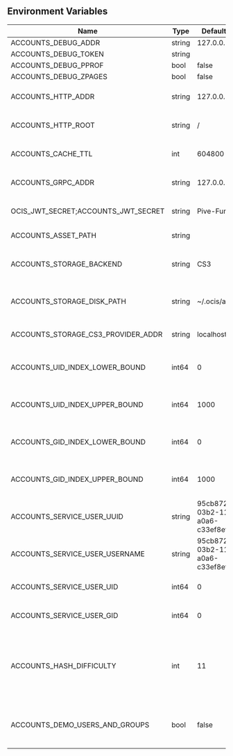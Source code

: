 ## Environment Variables

| Name | Type | Default Value | Description |
|------|------|---------------|-------------|
| ACCOUNTS_DEBUG_ADDR | string | 127.0.0.1:9182 | |
| ACCOUNTS_DEBUG_TOKEN | string |  | |
| ACCOUNTS_DEBUG_PPROF | bool | false | |
| ACCOUNTS_DEBUG_ZPAGES | bool | false | |
| ACCOUNTS_HTTP_ADDR | string | 127.0.0.1:9181 | The address of the http service.|
| ACCOUNTS_HTTP_ROOT | string | / | The root path of the http service.|
| ACCOUNTS_CACHE_TTL | int | 604800 | The cache time for the static assets.|
| ACCOUNTS_GRPC_ADDR | string | 127.0.0.1:9180 | The address of the grpc service.|
| OCIS_JWT_SECRET;ACCOUNTS_JWT_SECRET | string | Pive-Fumkiu4 | The secret to mint jwt tokens.|
| ACCOUNTS_ASSET_PATH | string |  | The path to the ui assets.|
| ACCOUNTS_STORAGE_BACKEND | string | CS3 | Defines which storage implementation is to be used|
| ACCOUNTS_STORAGE_DISK_PATH | string | ~/.ocis/accounts | The path where the accounts data is stored.|
| ACCOUNTS_STORAGE_CS3_PROVIDER_ADDR | string | localhost:9215 | The address to the storage provider.|
| ACCOUNTS_UID_INDEX_LOWER_BOUND | int64 | 0 | The lowest possible uid value for the indexer.|
| ACCOUNTS_UID_INDEX_UPPER_BOUND | int64 | 1000 | The highest possible uid value for the indexer.|
| ACCOUNTS_GID_INDEX_LOWER_BOUND | int64 | 0 | The lowest possible gid value for the indexer.|
| ACCOUNTS_GID_INDEX_UPPER_BOUND | int64 | 1000 | The highest possible gid value for the indexer.|
| ACCOUNTS_SERVICE_USER_UUID | string | 95cb8724-03b2-11eb-a0a6-c33ef8ef53ad | The id of the accounts service user.|
| ACCOUNTS_SERVICE_USER_USERNAME | string | 95cb8724-03b2-11eb-a0a6-c33ef8ef53ad | The username of the accounts service user.|
| ACCOUNTS_SERVICE_USER_UID | int64 | 0 | The uid of the accounts service user.|
| ACCOUNTS_SERVICE_USER_GID | int64 | 0 | The gid of the accounts service user.|
| ACCOUNTS_HASH_DIFFICULTY | int | 11 | The hash difficulty makes sure that validating a password takes at least a certain amount of time.|
| ACCOUNTS_DEMO_USERS_AND_GROUPS | bool | false | If this flag is set the service will setup the demo users and groups.|